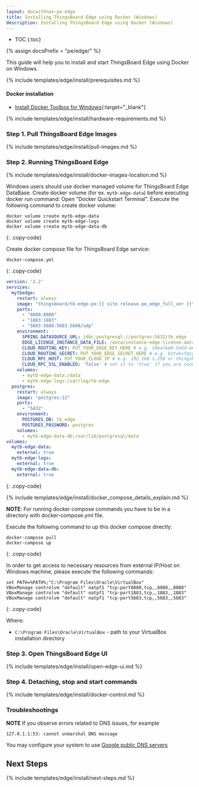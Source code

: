 ```yaml
---
layout: docwithnav-pe-edge
title: Installing ThingsBoard Edge using Docker (Windows)
description: Installing ThingsBoard Edge using Docker (Windows)
---
```


* TOC
{:toc}

{% assign docsPrefix = "pe/edge/" %}

This guide will help you to install and start ThingsBoard Edge using Docker on Windows. 

{% include templates/edge/install/prerequisites.md %}

#### Docker installation

- [Install Docker Toolbox for Windows](https://docs.docker.com/toolbox/toolbox_install_windows/){:target="_blank"}

{% include templates/edge/install/hardware-requirements.md %}

### Step 1. Pull ThingsBoard Edge Images

{% include templates/edge/install/pull-images.md %}

### Step 2. Running ThingsBoard Edge

{% include templates/edge/install/docker-images-location.md %}

Windows users should use docker managed volume for ThingsBoard Edge DataBase. 
Create docker volume (for ex. `mytb-edge-data`) before executing docker run command:
Open "Docker Quickstart Terminal". Execute the following command to create docker volume:

``` 
docker volume create mytb-edge-data
docker volume create mytb-edge-logs
docker volume create mytb-edge-data-db
```
{: .copy-code}

Create docker compose file for ThingsBoard Edge service:

```text
docker-compose.yml
```
{: .copy-code}

```yml
version: '2.2'
services:
  mytbedge:
    restart: always
    image: "thingsboard/tb-edge-pe:{{ site.release.pe_edge_full_ver }}"
    ports:
      - "8080:8080"
      - "1883:1883"
      - "5683-5688:5683-5688/udp"
    environment:
      SPRING_DATASOURCE_URL: jdbc:postgresql://postgres:5432/tb_edge
      EDGE_LICENSE_INSTANCE_DATA_FILE: /data/instance-edge-license.data
      CLOUD_ROUTING_KEY: PUT_YOUR_EDGE_KEY_HERE # e.g. 19ea7ee8-5e6d-e642-4f32-05440a529015
      CLOUD_ROUTING_SECRET: PUT_YOUR_EDGE_SECRET_HERE # e.g. bztvkvfqsye7omv9uxlp
      CLOUD_RPC_HOST: PUT_YOUR_CLOUD_IP # e.g. 192.168.1.250 or thingsboard.cloud
      CLOUD_RPC_SSL_ENABLED: 'false' # set it to 'true' if you are connecting edge to thingsboard.cloud
    volumes:
      - mytb-edge-data:/data
      - mytb-edge-logs:/var/log/tb-edge
  postgres:
    restart: always
    image: "postgres:12"
    ports:
      - "5432"
    environment:
      POSTGRES_DB: tb_edge
      POSTGRES_PASSWORD: postgres
    volumes:
      - mytb-edge-data-db:/var/lib/postgresql/data
volumes:
  mytb-edge-data:
    external: true
  mytb-edge-logs:
    external: true
  mytb-edge-data-db:
    external: true
```
{: .copy-code}

{% include templates/edge/install/docker_compose_details_explain.md %}

**NOTE**: For running docker compose commands you have to be in a directory with docker-compose.yml file.

Execute the following command to up this docker compose directly:
```
docker-compose pull
docker-compose up
```
{: .copy-code}

In order to get access to necessary resources from external IP/Host on Windows machine, please execute the following commands:
``` 
set PATH=%PATH%;"C:\Program Files\Oracle\VirtualBox"
VBoxManage controlvm "default" natpf1 "tcp-port8080,tcp,,8080,,8080"  
VBoxManage controlvm "default" natpf1 "tcp-port1883,tcp,,1883,,1883"
VBoxManage controlvm "default" natpf1 "tcp-port5683,tcp,,5683,,5683"
```
{: .copy-code}

Where:
- `C:\Program Files\Oracle\VirtualBox` - path to your VirtualBox installation directory

### Step 3. Open ThingsBoard Edge UI

{% include templates/edge/install/open-edge-ui.md %}

### Step 4. Detaching, stop and start commands

{% include templates/edge/install/docker-control.md %}

### Troubleshootings

**NOTE** If you observe errors related to DNS issues, for example

```bash
127.0.1.1:53: cannot unmarshal DNS message
```

You may configure your system to use [Google public DNS servers](https://developers.google.com/speed/public-dns/docs/using#windows)

## Next Steps

{% include templates/edge/install/next-steps.md %}
